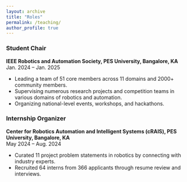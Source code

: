 ```yaml
---
layout: archive
title: "Roles"
permalink: /teaching/
author_profile: true
---
```

### Student Chair  
**IEEE Robotics and Automation Society, PES University, Bangalore, KA**  
Jan. 2024 – Jan. 2025  
- Leading a team of 51 core members across 11 domains and 2000+ community members.  
- Supervising numerous research projects and competition teams in various domains of robotics and automation.  
- Organizing national-level events, workshops, and hackathons.

### Internship Organizer  
**Center for Robotics Automation and Intelligent Systems (cRAIS), PES University, Bangalore, KA**  
May 2024 – Aug. 2024  
- Curated 11 project problem statements in robotics by connecting with industry experts.  
- Recruited 64 interns from 366 applicants through resume review and interviews.
